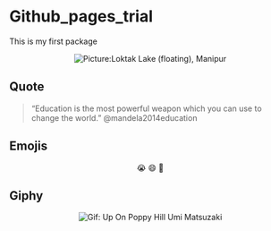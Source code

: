
# Github\_pages\_trial

This is my first package

<center>

![Picture:Loktak Lake (floating),
Manipur](http://worldkings.org/Userfiles/Upload/images/1612z5.jpg)

</center>

## Quote

> “Education is the most powerful weapon which you can use to change the
> world.” @mandela2014education

## Emojis

<center>

😭 😄 🤥

</center>

## Giphy

<center>

![Gif: Up On Poppy Hill Umi
Matsuzaki](https://media.tenor.com/images/d5ea6ffc92c0246037a478f01bc22f17/tenor.gif)
